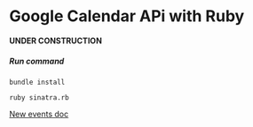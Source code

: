 # Google Calendar APi with Ruby

**UNDER CONSTRUCTION**

##### Run command
`bundle install`

`ruby sinatra.rb`

[New events doc](https://developers.google.com/google-apps/calendar/v3/reference/events/insert#examples)